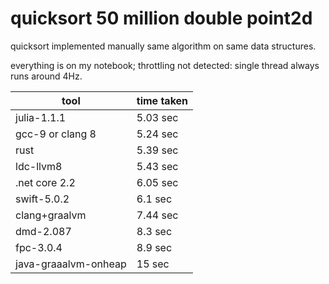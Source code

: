 quicksort 50 million double point2d
====================================

quicksort implemented manually same algorithm on same data structures.

everything is on my notebook; throttling not detected: single thread always runs around 4Hz.


tool | time taken
-----|-----------
julia-1.1.1 | 5.03 sec
gcc-9 or clang 8 |5.24 sec
rust |5.39 sec
ldc-llvm8 |5.43 sec
.net core 2.2 |6.05 sec
swift-5.0.2  |6.1 sec
clang+graalvm  |7.44 sec
dmd-2.087  |8.3 sec
fpc-3.0.4 | 8.9 sec
java-graaalvm-onheap | 15 sec
